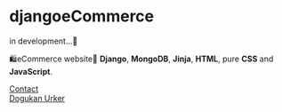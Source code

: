 # djangoeCommerce
in development...🫥

🛍️eCommerce website🛒 **Django**, **MongoDB**, **Jinja**, **HTML**, pure **CSS** and **JavaScript**.

[Contact](mailto:dogukanurker@icloud.com)<br/>
[Dogukan Urker](https://dogukanurker.com)
